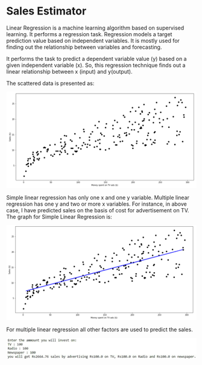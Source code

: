 # Sales Estimator

Linear Regression is a machine learning algorithm based on supervised learning. It performs a regression task. Regression models a target prediction value based on independent variables. It is mostly used for finding out the relationship between variables and forecasting.

It performs the task to predict a dependent variable value (y) based on a given independent variable (x). So, this regression technique finds out a linear relationship between x (input) and y(output).

The scattered data is presented as:

<img src="images/data.png" alt="data" />

Simple linear regression has only one x and one y variable. Multiple linear regression has one y and two or more x variables. For instance, in above case, I have predicted sales on the basis of cost for advertisement on TV.
The graph for Simple Linear Regression is:

<img src="images/simple linear regression.png" alt="simple linear regression.png" />

For multiple linear regression all other factors are used to predict the sales.

<img src="images/multiple linear regression.png" alt="multiple linear regression.png" />
